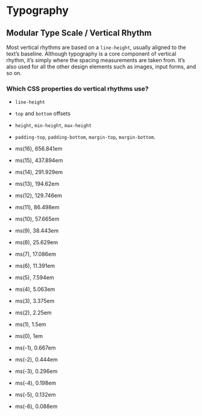 # Typography

## Modular Type Scale / Vertical Rhythm

Most vertical rhythms are based on a `line-height`, usually aligned to the text’s baseline. Although typography is a core component of vertical rhythm, it’s simply where the spacing measurements are taken from. It’s also used for all the other design elements such as images, input forms, and so on.

### Which CSS properties do vertical rhythms use?

- `line-height`
- `top` and `bottom` offsets
- `height`, `min-height`, `max-height`
- `padding-top`, `padding-bottom`, `margin-top`, `margin-bottom`.

- ms(16), 656.841em
- ms(15), 437.894em
- ms(14), 291.929em
- ms(13), 194.62em
- ms(12), 129.746em
- ms(11), 86.498em
- ms(10), 57.665em
- ms(9), 38.443em
- ms(8), 25.629em
- ms(7), 17.086em
- ms(6), 11.391em
- ms(5), 7.594em
- ms(4), 5.063em
- ms(3), 3.375em
- ms(2), 2.25em
- ms(1), 1.5em
- ms(0), 1em
- ms(-1), 0.667em
- ms(-2), 0.444em
- ms(-3), 0.296em
- ms(-4), 0.198em
- ms(-5), 0.132em
- ms(-6), 0.088em
